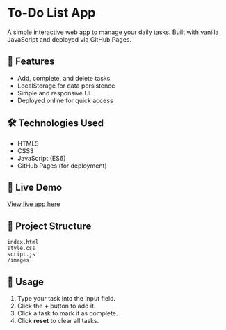 # To-Do List App

A simple interactive web app to manage your daily tasks. Built with vanilla JavaScript and deployed via GitHub Pages.

## 🚀 Features
- Add, complete, and delete tasks
- LocalStorage for data persistence
- Simple and responsive UI
- Deployed online for quick access

## 🛠️ Technologies Used
- HTML5
- CSS3
- JavaScript (ES6)
- GitHub Pages (for deployment)

## 🔗 Live Demo
[View live app here](https://ericphamm.github.io/to-do-list/)

## 📁 Project Structure
```
index.html
style.css
script.js
/images
```

## 📌 Usage
1. Type your task into the input field.
2. Click the **+** button to add it.
3. Click a task to mark it as complete.
4. Click **reset** to clear all tasks.
